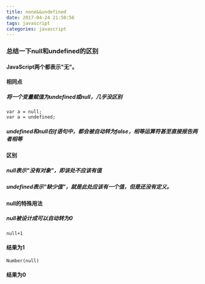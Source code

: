 ```yaml
---
title: none&&undefined
date: 2017-04-24 21:50:56
tags: javascript
categories: javascript
---
```


### 总结一下null和undefined的区别

#### JavaScript两个都表示"无"。

#### 相同点

##### 将一个变量赋值为undefined或null，几乎没区别
	var a = null;
	var a = undefined;
##### undefined和null在if语句中，都会被自动转为false，相等运算符甚至直接报告两者相等

#### 区别

##### null表示"没有对象"，即该处不应该有值
##### undefined表示"缺少值"，就是此处应该有一个值，但是还没有定义。

#### null的特殊用法

##### null被设计成可以自动转为0

	null+1

#### 结果为1

	Number(null)

#### 结果为0